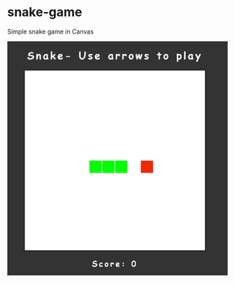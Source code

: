 # snake-game
Simple snake game in Canvas

![](https://github.com/5ebs/snake-game/blob/master/snake.JPG?raw=true)

